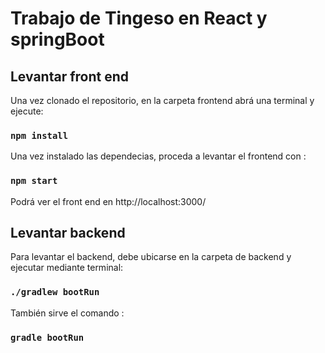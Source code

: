 # Trabajo de Tingeso en React y springBoot

## Levantar front end

Una vez clonado el repositorio, en la carpeta frontend  abrá una terminal y ejecute:

### `npm install`

Una vez instalado las dependecias, proceda a levantar el frontend con  :

### `npm start`

Podrá ver el front end en http://localhost:3000/

## Levantar backend

Para levantar el backend, debe ubicarse en la carpeta de backend y ejecutar mediante terminal: 

### `./gradlew bootRun`

También sirve el comando :  

### `gradle bootRun`
